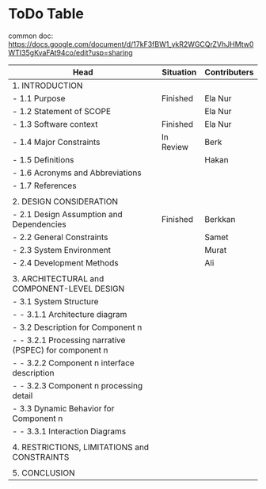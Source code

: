 # ToDo Table

common doc: https://docs.google.com/document/d/17kF3fBW1_ykR2WGCQrZVhJHMtw0WTI35gKvaFAt94co/edit?usp=sharing

|Head                                               |Situation|Contributers|
|---------------------------------------------------|---------|------------|
|1. INTRODUCTION|||
| - 1.1 Purpose|Finished|Ela Nur|
| - 1.2 Statement of SCOPE||Ela Nur|
| - 1.3 Software context|Finished|Ela Nur|
| - 1.4 Major Constraints|In Review|Berk|
| - 1.5 Definitions||Hakan|
| - 1.6 Acronyms and Abbreviations|||
| - 1.7 References|||
||||
| 2. DESIGN CONSIDERATION|||
| - 2.1 Design Assumption and Dependencies|Finished|Berkkan|
| - 2.2 General Constraints||Samet|
| - 2.3 System Environment||Murat|
| - 2.4 Development Methods||Ali|
||||
| 3. ARCHITECTURAL and COMPONENT-LEVEL DESIGN|||
| - 3.1 System Structure|||
| - - 3.1.1 Architecture diagram|||
| - 3.2 Description for Component n|||
| - - 3.2.1 Processing narrative (PSPEC) for component n|||
| - - 3.2.2 Component n interface description|||
| - - 3.2.3 Component n processing detail|||
| - 3.3 Dynamic Behavior for Component n|||
| - - 3.3.1 Interaction Diagrams|||
||||
| 4. RESTRICTIONS, LIMITATIONS and CONSTRAINTS|||
||||
| 5. CONCLUSION|||
